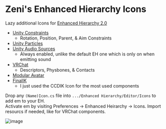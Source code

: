 # Zeni's Enhanced Hierarchy Icons
Lazy additional Icons for [Enhanced Hierarchy 2.0](https://assetstore.unity.com/packages/tools/utilities/enhanced-hierarchy-2-0-44322)

- [Unity Constraints](https://docs.unity3d.com/Manual/Constraints.html)
  - Rotation, Position, Parent, & Aim Constraints
- [Unity Particles](https://docs.unity3d.com/ScriptReference/ParticleSystem.html)
- [Unity Audio Sources](https://docs.unity3d.com/ScriptReference/AudioSource.html)
  - Always enabled, unlike the default EH one which is only on when emitting sound
- [VRChat](https://vrchat.com/home/worlds)
  - Descriptors, Physbones, & Contacts
- [Modular Avatar](https://github.com/bdunderscore/modular-avatar)
- [FinalIK](https://assetstore.unity.com/packages/tools/animation/final-ik-14290)
  - I just used the CCDIK Icon for the most used components

Drop any `(Name)Icon.cs` file into `.../Enhanced Hierarchy/Editor/Icons` to add em to your EH. <br>
Activate em by visiting Preferences -> Enhanced Heirarchy -> Icons.
Import resourcs if needed, like for VRChat components.

![image](https://github.com/ZenithVal/Zeni-Enhanced-Hierarchy-Icons/assets/88603991/b06a4bdf-3db5-44d3-9605-f62286a7c3d6)
